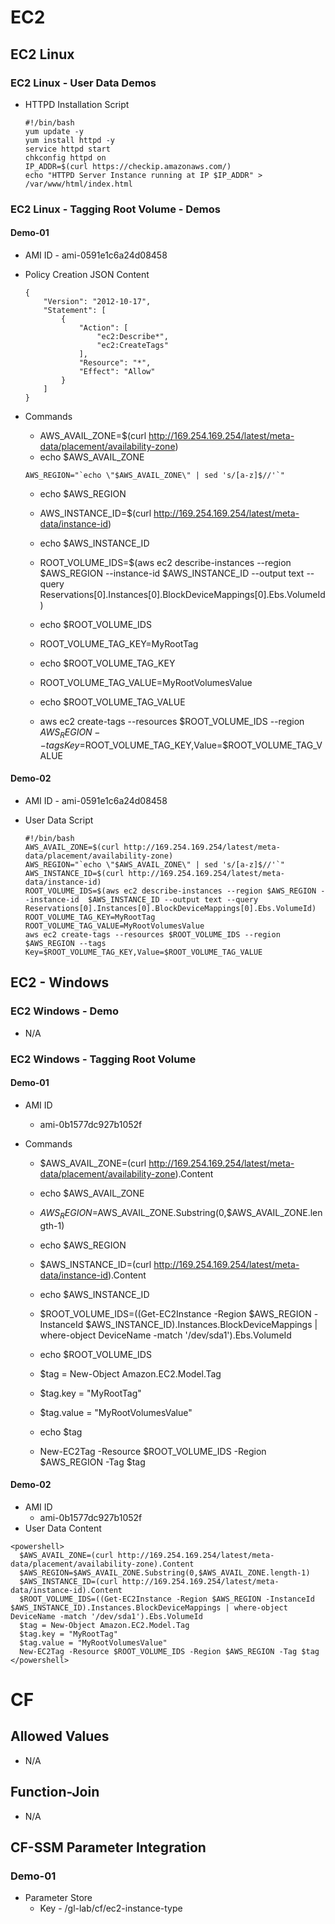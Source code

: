 
# EC2

## EC2 Linux

### EC2 Linux - User Data Demos

- HTTPD Installation Script

    ```
    #!/bin/bash
    yum update -y
    yum install httpd -y
    service httpd start
    chkconfig httpd on
    IP_ADDR=$(curl https://checkip.amazonaws.com/)
    echo "HTTPD Server Instance running at IP $IP_ADDR" > /var/www/html/index.html
    ```

### EC2 Linux -  Tagging Root Volume - Demos

#### Demo-01

- AMI ID - ami-0591e1c6a24d08458

- Policy Creation JSON Content

    ```
    {
        "Version": "2012-10-17",
        "Statement": [
            {
                "Action": [
                    "ec2:Describe*",
                    "ec2:CreateTags"
                ],
                "Resource": "*",
                "Effect": "Allow"
            }
        ]
    }
    ```


- Commands
    - AWS_AVAIL_ZONE=$(curl http://169.254.169.254/latest/meta-data/placement/availability-zone)
    - echo $AWS_AVAIL_ZONE

    ```
    AWS_REGION="`echo \"$AWS_AVAIL_ZONE\" | sed 's/[a-z]$//'`"
    ```
    
    - echo $AWS_REGION
    
    - AWS_INSTANCE_ID=$(curl http://169.254.169.254/latest/meta-data/instance-id)
    - echo $AWS_INSTANCE_ID

    - ROOT_VOLUME_IDS=$(aws ec2 describe-instances --region $AWS_REGION --instance-id $AWS_INSTANCE_ID --output text --query Reservations[0].Instances[0].BlockDeviceMappings[0].Ebs.VolumeId)
    - echo $ROOT_VOLUME_IDS  


    - ROOT_VOLUME_TAG_KEY=MyRootTag
    - echo $ROOT_VOLUME_TAG_KEY

    - ROOT_VOLUME_TAG_VALUE=MyRootVolumesValue
    - echo $ROOT_VOLUME_TAG_VALUE

    - aws ec2 create-tags --resources $ROOT_VOLUME_IDS --region $AWS_REGION --tags Key=$ROOT_VOLUME_TAG_KEY,Value=$ROOT_VOLUME_TAG_VALUE


#### Demo-02
- AMI ID - ami-0591e1c6a24d08458
- User Data Script

    ```
    #!/bin/bash
    AWS_AVAIL_ZONE=$(curl http://169.254.169.254/latest/meta-data/placement/availability-zone)
    AWS_REGION="`echo \"$AWS_AVAIL_ZONE\" | sed 's/[a-z]$//'`"
    AWS_INSTANCE_ID=$(curl http://169.254.169.254/latest/meta-data/instance-id)
    ROOT_VOLUME_IDS=$(aws ec2 describe-instances --region $AWS_REGION --instance-id  $AWS_INSTANCE_ID --output text --query Reservations[0].Instances[0].BlockDeviceMappings[0].Ebs.VolumeId)
    ROOT_VOLUME_TAG_KEY=MyRootTag
    ROOT_VOLUME_TAG_VALUE=MyRootVolumesValue
    aws ec2 create-tags --resources $ROOT_VOLUME_IDS --region $AWS_REGION --tags Key=$ROOT_VOLUME_TAG_KEY,Value=$ROOT_VOLUME_TAG_VALUE    
    ```

## EC2 - Windows 

### EC2 Windows - Demo

- N/A

### EC2 Windows - Tagging Root Volume

#### Demo-01

- AMI ID
    - ami-0b1577dc927b1052f

- Commands
    - $AWS_AVAIL_ZONE=(curl http://169.254.169.254/latest/meta-data/placement/availability-zone).Content
    - echo $AWS_AVAIL_ZONE

    - $AWS_REGION=$AWS_AVAIL_ZONE.Substring(0,$AWS_AVAIL_ZONE.length-1)
    - echo $AWS_REGION

    - $AWS_INSTANCE_ID=(curl http://169.254.169.254/latest/meta-data/instance-id).Content
    - echo $AWS_INSTANCE_ID

    - $ROOT_VOLUME_IDS=((Get-EC2Instance -Region $AWS_REGION -InstanceId $AWS_INSTANCE_ID).Instances.BlockDeviceMappings | where-object DeviceName -match '/dev/sda1').Ebs.VolumeId
    - echo $ROOT_VOLUME_IDS

    - $tag = New-Object Amazon.EC2.Model.Tag
    - $tag.key = "MyRootTag"
    - $tag.value = "MyRootVolumesValue"
    - echo $tag
    - New-EC2Tag -Resource $ROOT_VOLUME_IDS -Region $AWS_REGION -Tag $tag


#### Demo-02

- AMI ID
    - ami-0b1577dc927b1052f
- User Data Content

```
<powershell>
  $AWS_AVAIL_ZONE=(curl http://169.254.169.254/latest/meta-data/placement/availability-zone).Content
  $AWS_REGION=$AWS_AVAIL_ZONE.Substring(0,$AWS_AVAIL_ZONE.length-1)
  $AWS_INSTANCE_ID=(curl http://169.254.169.254/latest/meta-data/instance-id).Content
  $ROOT_VOLUME_IDS=((Get-EC2Instance -Region $AWS_REGION -InstanceId $AWS_INSTANCE_ID).Instances.BlockDeviceMappings | where-object DeviceName -match '/dev/sda1').Ebs.VolumeId
  $tag = New-Object Amazon.EC2.Model.Tag
  $tag.key = "MyRootTag"
  $tag.value = "MyRootVolumesValue"
  New-EC2Tag -Resource $ROOT_VOLUME_IDS -Region $AWS_REGION -Tag $tag
</powershell>
```

# CF

## Allowed Values

- N/A

## Function-Join

- N/A

## CF-SSM Parameter Integration

### Demo-01

- Parameter Store
    - Key - /gl-lab/cf/ec2-instance-type



